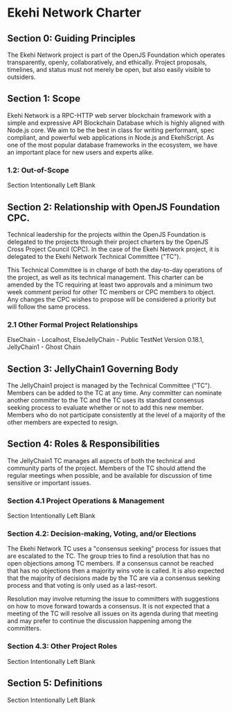 # Ekehi Network Charter

## Section 0: Guiding Principles

The Ekehi Network project is part of the OpenJS Foundation which operates
transparently, openly, collaboratively, and ethically.
Project proposals, timelines, and status must not merely be open, but
also easily visible to outsiders.

## Section 1: Scope

Ekehi Network is a RPC-HTTP web server blockchain framework with a simple and expressive API Blockchain Database
which is highly aligned with Node.js core. We aim to be the best in
class for writing performant, spec compliant, and powerful web applications
in Node.js and EkehiScript. As one of the most popular database frameworks in
the ecosystem, we have an important place for new users and experts
alike.


### 1.2: Out-of-Scope

Section Intentionally Left Blank

## Section 2: Relationship with OpenJS Foundation CPC.

Technical leadership for the projects within the OpenJS Foundation is
delegated to the projects through their project charters by the OpenJS
Cross Project Council (CPC). In the case of the Ekehi Network project, it is
delegated to the Ekehi Network Technical Committee ("TC").

This Technical Committee is in charge of both the day-to-day operations
of the project, as well as its technical management. This charter can
be amended by the TC requiring at least two approvals and a minimum two
week comment period for other TC members or CPC members to object. Any
changes the CPC wishes to propose will be considered a priority but
will follow the same process.

### 2.1 Other Formal Project Relationships

ElseChain - Localhost,
ElseJellyChain - Public TestNet Version 0.18.1,
JellyChain1 - Ghost Chain

## Section 3: JellyChain1 Governing Body

The JellyChain1 project is managed by the Technical Committee ("TC").
Members can be added to the TC at any time. Any committer can nominate
another committer to the TC and the TC uses its standard consensus
seeking process to evaluate whether or not to add this new member.
Members who do not participate consistently at the level of a majority
of the other members are expected to resign.

## Section 4: Roles & Responsibilities

The JellyChain1 TC manages all aspects of both the technical and community
parts of the project. Members of the TC should attend the regular
meetings when possible, and be available for discussion of time
sensitive or important issues.

### Section 4.1 Project Operations & Management

Section Intentionally Left Blank

### Section 4.2: Decision-making, Voting, and/or Elections

The Ekehi Network TC uses a "consensus seeking" process for issues that are
escalated to the TC. The group tries to find a resolution that has no
open objections among TC members. If a consensus cannot be reached
that has no objections then a majority wins vote is called. It is also
expected that the majority of decisions made by the TC are via a
consensus seeking process and that voting is only used as a last-resort.

Resolution may involve returning the issue to committers with
suggestions on how to move forward towards a consensus. It is not
expected that a meeting of the TC will resolve all issues on its
agenda during that meeting and may prefer to continue the discussion
happening among the committers.

### Section 4.3: Other Project Roles

Section Intentionally Left Blank

## Section 5: Definitions

Section Intentionally Left Blank
